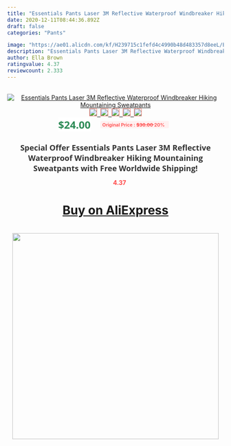 ```yaml
---
title: "Essentials Pants Laser 3M Reflective Waterproof Windbreaker Hiking Mountaining Sweatpants"
date: 2020-12-11T08:44:36.892Z
draft: false
categories: "Pants"

image: "https://ae01.alicdn.com/kf/H239715c1fefd4c4990b48d483357d8eeL/Essentials-Pants-Laser-3M-Reflective-Waterproof-Windbreaker-Hiking-Mountaining-Sweatpants.jpg"
description: "Essentials Pants Laser 3M Reflective Waterproof Windbreaker Hiking Mountaining Sweatpants"
author: Ella Brown
ratingvalue: 4.37
reviewcount: 2.333
---
```

<br>
<div style="text-align: center;">
<a href="https://s.click.aliexpress.com/e/_AUvQod" target="_blank" rel="nofollow noopener noreferrer"><img alt="Essentials Pants Laser 3M Reflective Waterproof Windbreaker Hiking Mountaining Sweatpants" class="magnifier-image" src="https://ae01.alicdn.com/kf/H239715c1fefd4c4990b48d483357d8eeL/Essentials-Pants-Laser-3M-Reflective-Waterproof-Windbreaker-Hiking-Mountaining-Sweatpants.jpg_640x640.jpg">
<br>
<img style="border:1px solid salmon" src="https://ae01.alicdn.com/kf/H239715c1fefd4c4990b48d483357d8eeL/Essentials-Pants-Laser-3M-Reflective-Waterproof-Windbreaker-Hiking-Mountaining-Sweatpants.jpg_120x120.jpg">&nbsp;&nbsp;<img style="border:1px solid salmon" src="https://ae01.alicdn.com/kf/H9b57011ba1494f8dad57378b885941a7E/Essentials-Pants-Laser-3M-Reflective-Waterproof-Windbreaker-Hiking-Mountaining-Sweatpants.jpg_120x120.jpg">&nbsp;&nbsp;<img style="border:1px solid salmon" src="https://ae01.alicdn.com/kf/H9dc4a8c10645481c82e3ec57a621475ar/Essentials-Pants-Laser-3M-Reflective-Waterproof-Windbreaker-Hiking-Mountaining-Sweatpants.jpg_120x120.jpg">&nbsp;&nbsp;<img style="border:1px solid salmon" src="https://ae01.alicdn.com/kf/H079fd8177a1b43f48f9e08ca229046fbp/Essentials-Pants-Laser-3M-Reflective-Waterproof-Windbreaker-Hiking-Mountaining-Sweatpants.jpg_120x120.jpg">&nbsp;&nbsp;<img style="border:1px solid salmon" src="https://ae01.alicdn.com/kf/H50e14e5535af4d5985a5898720c392afE/Essentials-Pants-Laser-3M-Reflective-Waterproof-Windbreaker-Hiking-Mountaining-Sweatpants.jpg_120x120.jpg"></a></div><br0>
<div style="text-align: center;"><span style="background-color: white; border: 0px; box-sizing: border-box; color: seagreen; display: inline-block; font-family: &quot;open sans&quot; , &quot;arial&quot; , &quot;helvetica&quot; , sans-serif , &quot;heiti&quot;; font-size: 24px; font-stretch: inherit; font-weight: 700; line-height: inherit; margin: 0px 10px 0px 0px; padding: 0px; vertical-align: middle;">$24.00 </span>
<span style="background: rgb(255 , 241 , 241); border-radius: 3px; border: 0px; box-sizing: border-box; color: #ff4747; display: inline-block; font-family: inherit; font-size: 12px; font-stretch: inherit; font-style: inherit; font-variant: inherit; font-weight: 600; line-height: inherit; margin: 0px; padding: 2px 5px; transform: scale(0.9); vertical-align: middle;">Original Price : <b style="text-decoration: line-through;">$30.00 </b> 20%&nbsp;&nbsp;</span></div>
<h1 style="color: #333333; display: inline-block; font-family: &quot;open sans&quot; , &quot;arial&quot; , &quot;helvetica&quot; , sans-serif , &quot;heiti&quot;; font-size: 18px; font-stretch: inherit; font-weight: 700; text-align: center;">Special Offer Essentials Pants Laser 3M Reflective Waterproof Windbreaker Hiking Mountaining Sweatpants with Free Worldwide Shipping!</h1>
<div style="color: #ff4747; text-align: center;">
<img src="https://4.bp.blogspot.com/-M0ZcTcb-5uY/XleCXlxnR4I/AAAAAAAAAEc/OrjgMkXV1oMQFaCRZj5HQwOCBcu3w1FegCPcBGAYYCw/s1600/star.png" style="height: 15px;">&nbsp;<b>4.37</b></div>
<div class="button_cont" align="center"><a class="buynow_a" href="https://s.click.aliexpress.com/e/_AUvQod" target="_blank" rel="nofollow noopener noreferrer"><H1>Buy on AliExpress</H1></a></div><br>
<div class="separator" style="clear: both; text-align: center;">
<img src="https://lh3.googleusercontent.com/-pTy5HemUv9M/XlePHvY0dAI/AAAAAAAAAE4/0nX5iRUoIWY8eMW9Dpxeirr157OZliDIgCLcBGAsYHQ/s1600/badge.gif" width="480">
</div>
